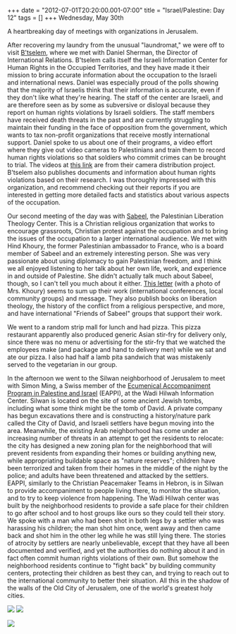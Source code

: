 +++
date = "2012-07-01T20:20:00.001-07:00"
title = "Israel/Palestine: Day 12"
tags = []
+++
Wednesday, May 30th

A heartbreaking day of meetings with organizations in Jerusalem.

After recovering my laundry from the unusual "laundromat," we were off to visit [B'tselem](http://www.btselem.org/), where we met with Daniel Sherman, the Director of International Relations.  B'tselem calls itself the Israeli Information Center for Human Rights in the Occupied Territories, and they have made it their mission to bring accurate information about the occupation to the Israeli and international news.  Daniel was especially proud of the polls showing that the majority of Israelis think that their information is accurate, even if they don't like what they're hearing.  The staff of the center are Israeli, and are therefore seen as by some as subversive or disloyal because they report on human rights violations by Israeli soldiers.  The staff members have received death threats in the past and are currently struggling to maintain their funding in the face of opposition from the government, which wants to tax non-profit organizations that receive mostly international support.  Daniel spoke to us about one of their programs, a video effort where they give out video cameras to Palestinians and train them to record human rights violations so that soldiers who commit crimes can be brought to trial.  The videos at [this link](http://www.btselem.org/video-channel/camera-project) are from their camera distribution project.  B'tselem also publishes documents and information about human rights violations based on their research.  I was thoroughly impressed with this organization, and recommend checking out their reports if you are interested in getting more detailed facts and statistics about various aspects of the occupation.

Our second meeting of the day was with [Sabeel](http://www.sabeel.org/), the Palestinian Liberation Theology Center.  This is a Christian religious organization that works to encourage grassroots, Christian protest against the occupation and to bring the issues of the occupation to a larger international audience.  We met with <span class="st">Hind Khoury, the former Palestinian ambassador to France, who is a board member of Sabeel and an extremely interesting person.  She was very passionate about using diplomacy to gain Palestinian freedom, and I think we all enjoyed listening to her talk about her own life, work, and experience in and outside of Palestine.  She didn't actually talk much about Sabeel, though, so I can't tell you much about it either.  [This letter](http://mccpalestine.wordpress.com/2011/12/08/envisioning-a-world-where-peace-with-justice-reigns/) (with a photo of Mrs. Khoury) seems to sum up their work (international conferences, local community groups) and message.  They also publish books on liberation theology, the history of the conflict from a religious perspective, and more, and have international "Friends of Sabeel" groups that support their work.</span>

<span class="st">

</span>

<span class="st">We went to a random strip mall for lunch and had pizza.  This pizza restaurant apparently also produced generic Asian stir-fry for delivery only, since there was no menu or advertising for the stir-fry that we watched the employees make (and package and hand to delivery men) while we sat and ate our pizza.  I also had half a lamb pita sandwich that was mistakenly served to the vegetarian in our group.</span>

<span class="st">

</span>

<span class="st">In the afternoon we went to the Silwan neighborhood of Jerusalem to meet with Simon Ming, a Swiss member of the [Ecumenical Accompaniment Program in Palestine and Israel](http://www.eappi.org/) (EAPPI), at the Wadi Hilwah Information Center.  Silwan is located on the site of some ancient Jewish tombs, including what some think might be the tomb of David.  A private company has begun excavations there and is constructing a history/nature park called the City of David, and Israeli settlers have begun moving into the area.  Meanwhile, the existing Arab neighborhood has come under an increasing number of threats in an attempt to get the residents to relocate: the city has designed a new zoning plan for the neighborhood that will prevent residents from expanding their homes or building anything new, while appropriating buildable space as "nature reserves"; children have been terrorized and taken from their homes in the middle of the night by the police; and adults have been threatened and attacked by the settlers.  EAPPI, similarly to the Christian Peacemaker Teams in Hebron, is in Silwan to provide accompaniment to people living there, to monitor the situation, and to try to keep violence from happening.  The Wadi Hilwah center was built by the neighborhood residents to provide a safe place for their children to go after school and to host groups like ours so they could tell their story.  We spoke with a man who had been shot in both legs by a settler who was harassing his children; the man shot him once, went away and then came back and shot him in the other leg while he was still lying there.  The stories of atrocity by settlers are nearly unbelievable, except that they have all been documented and verified, and yet the authorities do nothing about it and in fact often commit human rights violations of their own.  But somehow the neighborhood residents continue to "fight back" by building community centers, protecting their children as best they can, and trying to reach out to the international community to better their situation.  All this in the shadow of the walls of the Old City of Jerusalem, one of the world's greatest holy cities.</span>

<span class="st">

</span>

<img src="http://2.bp.blogspot.com/-_Vxcr1KRQAA/T-vV2L_dYAI/AAAAAAAABAI/XoBYhZM43zg/s1600/IMG_6341.jpg"/>

<img src="http://1.bp.blogspot.com/-exbgR-LtSCU/T-vV1SGCULI/AAAAAAAABAA/KgcSa91Iwxc/s1600/IMG_6342.jpg"/>

<img src="http://3.bp.blogspot.com/-bnPDfdW6UmE/T-vV2iGTybI/AAAAAAAABAQ/xuVNcTB0hiw/s1600/IMG_6340.jpg"/><span class="st">

</span>
